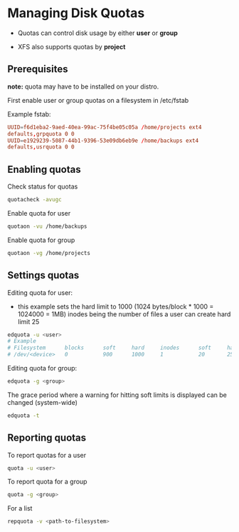 # Managing Disk Quotas

- Quotas can control disk usage by either **user** or **group**

- XFS also supports quotas by **project**

## Prerequisites

**note:** quota may have to be installed on your distro.

First enable user or group quotas on a filesystem in /etc/fstab

Example fstab:

```conf
UUID=f6d1eba2-9aed-40ea-99ac-75f4be05c05a /home/projects ext4
defaults,grpquota 0 0
UUID=e1929239-5087-44b1-9396-53e09db6eb9e /home/backups ext4
defaults,usrquota 0 0
```

## Enabling quotas

Check status for quotas

```sh
quotacheck -avugc
```

Enable quota for user

```sh
quotaon -vu /home/backups
```

Enable quota for group

```sh
quotaon -vg /home/projects
```

## Settings quotas

Editing quota for user:

- this example sets the hard limit to 1000 (1024 bytes/block * 1000 = 1024000 = 1MB) inodes being the number of files a user can create hard limit 25

```sh
edquota -u <user>
# Example
# Filesystem      blocks      soft     hard     inodes      soft     hard
# /dev/<device>   0           900      1000     1           20       25
```

Editing quota for group:

```sh
edquota -g <group>
```

The grace period where a warning for hitting soft limits is displayed can be changed (system-wide)

```sh
edquota -t
```

## Reporting quotas

To report quotas for a user

```sh
quota -u <user>
```

To report quota for a group

```sh
quota -g <group>
```

For a list

```sh
repquota -v <path-to-filesystem>
```